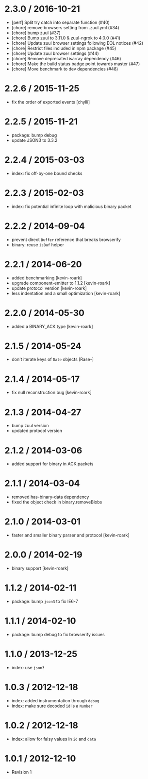 
2.3.0 / 2016-10-21
==================

  * [perf] Split try catch into separate function (#40)
  * [chore] remove browsers setting from .zuul.yml (#34)
  * [chore] bump zuul (#37)
  * [chore] Bump zuul to 3.11.0 & zuul-ngrok to 4.0.0 (#41)
  * [chore] Update zuul browser settings following EOL notices (#42)
  * [chore] Restrict files included in npm package (#45)
  * [chore] Update zuul browser settings (#44)
  * [chore] Remove deprecated isarray dependency (#46)
  * [chore] Make the build status badge point towards master (#47)
  * [chore] Move benchmark to dev dependencies (#48)

2.2.6 / 2015-11-25
==================

  * fix the order of exported events [chylli]

2.2.5 / 2015-11-21
==================

  * package: bump debug
  * update JSON3 to 3.3.2

2.2.4 / 2015-03-03
==================

 * index: fix off-by-one bound checks

2.2.3 / 2015-02-03
==================

 * index: fix potential infinite loop with malicious binary packet

2.2.2 / 2014-09-04
==================

 * prevent direct `Buffer` reference that breaks browserify
 * binary: reuse `isBuf` helper

2.2.1 / 2014-06-20
==================

 * added benchmarking [kevin-roark]
 * upgrade component-emitter to 1.1.2 [kevin-roark]
 * update protocol version [kevin-roark]
 * less indentation and a small optimization [kevin-roark]

2.2.0 / 2014-05-30
==================

 * added a BINARY_ACK type [kevin-roark]

2.1.5 / 2014-05-24
==================

 * don't iterate keys of `Date` objects [Rase-]

2.1.4 / 2014-05-17
==================

 * fix null reconstruction bug [kevin-roark]

2.1.3 / 2014-04-27
==================

 * bump zuul version
 * updated protocol version

2.1.2 / 2014-03-06
==================

 * added support for binary in ACK packets

2.1.1 / 2014-03-04
==================

 * removed has-binary-data dependency
 * fixed the object check in binary.removeBlobs

2.1.0 / 2014-03-01
==================

 * faster and smaller binary parser and protocol [kevin-roark]

2.0.0 / 2014-02-19
==================

 * binary support [kevin-roark]

1.1.2 / 2014-02-11
==================

 * package: bump `json3` to fix IE6-7

1.1.1 / 2014-02-10
==================

 * package: bump debug to fix browserify issues

1.1.0 / 2013-12-25
==================

 * index: use `json3`

1.0.3 / 2012-12-18
==================

  * index: added instrumentation through `debug`
  * index: make sure decoded `id` is a `Number`

1.0.2 / 2012-12-18
==================

  * index: allow for falsy values in `id` and `data`

1.0.1 / 2012-12-10
==================

  * Revision 1
